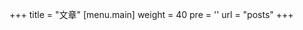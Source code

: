 +++
title = "文章"
[menu.main]
weight = 40
pre = '<i class="fas fa-fw fa-columns"></i>'
url = "posts"
+++
